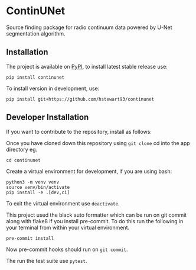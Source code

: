 # ContinUNet
Source finding package for radio continuum data powered by U-Net segmentation algorithm.

## Installation
The project is available on [PyPI](https://pypi.org/project/continunet/), to install latest stable release use:

```pip install continunet```

To install version in development, use:

```pip install git+https://github.com/hstewart93/continunet```

## Developer Installation
If you want to contribute to the repository, install as follows:

Once you have cloned down this repository using `git clone` cd into the app directory eg.

```
cd continunet
```

Create a virtual environment for development, if you are using bash:

```
python3 -m venv venv
source venv/bin/activate
pip install -e .[dev,ci]
```

To exit the virtual environment use `deactivate`.

This project used the black auto formatter which can be run on git commit along with flake8 if you install pre-commit. To do this run the following in your terminal from within your virtual environment.

```
pre-commit install
```

Now pre-commit hooks should run on `git commit`.

The run the test suite use `pytest`.